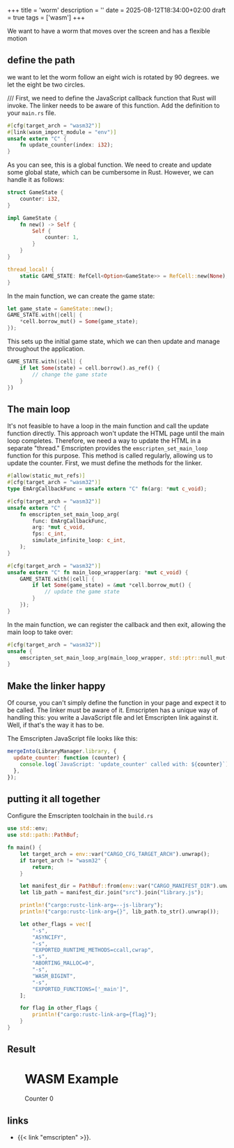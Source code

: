 +++
title = 'worm'
description = ''
date = 2025-08-12T18:34:00+02:00
draft = true
tags = ['wasm']
+++

We want to have a worm that moves over the screen and has a flexible motion

## define the path


we want to let the worm follow an eight wich is rotated by 90 degrees.
we let the eight be two circles.





///
First, we need to define the JavaScript callback function that Rust will
invoke. The linker needs to be aware of this function. Add the definition to
your `main.rs` file.

```rust
#[cfg(target_arch = "wasm32")]
#[link(wasm_import_module = "env")]
unsafe extern "C" {
    fn update_counter(index: i32);
}
```

As you can see, this is a global function. We need to create and update some
global state, which can be cumbersome in Rust. However, we can handle it as
follows:

```rust
struct GameState {
    counter: i32,
}

impl GameState {
    fn new() -> Self {
        Self {
            counter: 1,
        }
    }
}

thread_local! {
    static GAME_STATE: RefCell<Option<GameState>> = RefCell::new(None);
}
```

In the main function, we can create the game state:

```rust
let game_state = GameState::new();
GAME_STATE.with(|cell| {
    *cell.borrow_mut() = Some(game_state);
});
```

This sets up the initial game state, which we can then update and manage
throughout the application.

```rust
GAME_STATE.with(|cell| {
    if let Some(state) = cell.borrow().as_ref() {
        // change the game state
    }
})
```

## The main loop

It's not feasible to have a loop in the main function and call the update
function directly. This approach won't update the HTML page until the main loop
completes. Therefore, we need a way to update the HTML in a separate "thread."
Emscripten provides the `emscripten_set_main_loop` function for this purpose.
This method is called regularly, allowing us to update the counter. First, we
must define the methods for the linker.

```rust
#[allow(static_mut_refs)]
#[cfg(target_arch = "wasm32")]
type EmArgCallbackFunc = unsafe extern "C" fn(arg: *mut c_void);

#[cfg(target_arch = "wasm32")]
unsafe extern "C" {
    fn emscripten_set_main_loop_arg(
        func: EmArgCallbackFunc,
        arg: *mut c_void,
        fps: c_int,
        simulate_infinite_loop: c_int,
    );
}

#[cfg(target_arch = "wasm32")]
unsafe extern "C" fn main_loop_wrapper(arg: *mut c_void) {
    GAME_STATE.with(|cell| {
        if let Some(game_state) = &mut *cell.borrow_mut() {
            // update the game state
        }
    });
}
```

In the main function, we can register the callback and then exit, allowing the
main loop to take over:


```rust
#[cfg(target_arch = "wasm32")]
unsafe {
    emscripten_set_main_loop_arg(main_loop_wrapper, std::ptr::null_mut(), 0, 1);
}
```

## Make the linker happy

Of course, you can't simply define the function in your page and expect it to be
called. The linker must be aware of it. Emscripten has a unique way of handling
this: you write a JavaScript file and let Emscripten link against it. Well,
if that's the way it has to be.

The Emscripten JavaScript file looks like this:

```js
mergeInto(LibraryManager.library, {
  update_counter: function (counter) {
    console.log(`JavaScript: 'update_counter' called with: ${counter}`);
  },
});
```

## putting it all together

Configure the Emscripten toolchain in the `build.rs`

```rust
use std::env;
use std::path::PathBuf;

fn main() {
    let target_arch = env::var("CARGO_CFG_TARGET_ARCH").unwrap();
    if target_arch != "wasm32" {
        return;
    }

    let manifest_dir = PathBuf::from(env::var("CARGO_MANIFEST_DIR").unwrap());
    let lib_path = manifest_dir.join("src").join("library.js");

    println!("cargo:rustc-link-arg=--js-library");
    println!("cargo:rustc-link-arg={}", lib_path.to_str().unwrap());

    let other_flags = vec![
        "-s",
        "ASYNCIFY",
        "-s",
        "EXPORTED_RUNTIME_METHODS=ccall,cwrap",
        "-s",
        "ABORTING_MALLOC=0",
        "-s",
        "WASM_BIGINT",
        "-s",
        "EXPORTED_FUNCTIONS=['_main']",
    ];

    for flag in other_flags {
        println!("cargo:rustc-link-arg={flag}");
    }
}
```

## Result

<script> 
    var Module = { }; 
</script> 
<script src="/wasm_callback.js"></script> 

<figure> 
<h1>WASM Example</h1> 
<p> 
 <p>Counter <span id="counter">0</span></p> 
</p> 
</figure> 

## links

- {{< link "emscripten" >}}.
